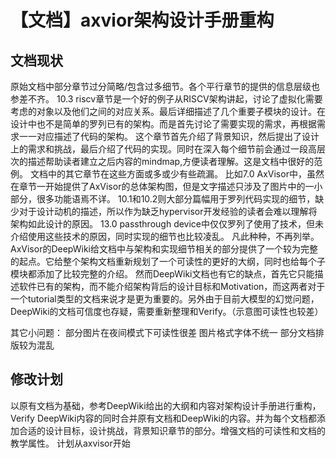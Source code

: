 # 【文档】axvior架构设计手册重构
## 文档现状

原始文档中部分章节过分简略/包含过多细节。各个平行章节的提供的信息层级也参差不齐。
10.3 riscv章节是一个好的例子从RISCV架构讲起，讨论了虚拟化需要考虑的对象以及他们之间的对应关系。最后详细描述了几个重要子模块的设计。在设计中也不是简单的罗列已有的架构。而是首先讨论了需要实现的需求，再根据需求一一对应描述了代码的架构。
这个章节首先介绍了背景知识，然后提出了设计上的需求和挑战，最后介绍了代码的实现。同时在深入每个细节前会通过一段高层次的描述帮助读者建立之后内容的mindmap,方便读者理解。这是文档中很好的范例。
文档中的其它章节在这些方面或多或少有些疏漏。
比如7.0 AxVisor中，虽然在章节一开始提供了AxVisor的总体架构图，但是文字描述只涉及了图片中的一小部分，很多功能语焉不详。
10.1和10.2则大部分篇幅用于罗列代码实现的细节，缺少对于设计动机的描述，所以作为缺乏hypervisor开发经验的读者会难以理解将架构如此设计的原因。
13.0 passthrough device中仅仅罗列了使用了技术，但未介绍使用这些技术的原因，同时实现的细节也比较凌乱。
凡此种种，不再列举。
AxVisor的DeepWiki给文档中与架构和实现细节相关的部分提供了一个较为完整的起点。它给整个架构文档重新规划了一个可读性的更好的大纲，同时也给每个子模块都添加了比较完整的介绍。
然而DeepWiki文档也有它的缺点，首先它只能描述软件已有的架构，而不能介绍架构背后的设计目标和Motivation，而这两者对于一个tutorial类型的文档来说才是更为重要的。另外由于目前大模型的幻觉问题，DeepWiki的文档可信度也存疑，需要重新整理和Verify。（示意图可读性也较差）

其它小问题：
部分图片在夜间模式下可读性很差
图片格式字体不统一
部分文档排版较为混乱


## 修改计划

以原有文档为基础，参考DeepWiki给出的大纲和内容对架构设计手册进行重构，Verify DeepWiki内容的同时合并原有文档和DeepWiki的内容。并为每个文档都添加合适的设计目标，设计挑战，背景知识章节的部分。增强文档的可读性和文档的教学属性。
计划从axvisor开始




